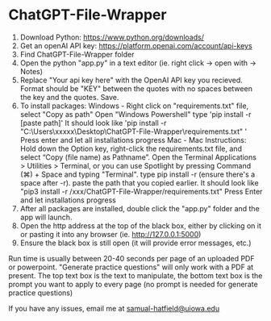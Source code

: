 # ChatGPT-File-Wrapper

1) Download Python: https://www.python.org/downloads/
2) Get an openAI API key: https://platform.openai.com/account/api-keys
3) Find ChatGPT-File-Wrapper folder
4) Open the python "app.py" in a text editor (ie. right click -> open with -> Notes)
5) Replace "Your api key here" with the OpenAI API key you recieved. Format should be "KEY" between the quotes with no spaces between the key and the quotes. Save.
6) To install packages:
Windows - Right click on "requirements.txt" file, select "Copy as path"
          Open "Windows Powershell"
          type 'pip install -r [paste path]'
                 It should look like 'pip install -r "C:\Users\xxxxx\Desktop\ChatGPT-File-Wrapper\requirements.txt" ' 
                 Press enter and let all installations progress
Mac - Mac Instructions: Hold down the Option key, right-click the requirements.txt file, and select “Copy (file name) as Pathname”.
      Open the Terminal Applications > Utilities > Terminal, or you can use Spotlight by pressing Command (⌘) + Space and typing "Terminal".
      type pip install -r (ensure there's a space after -r).
      paste the path that you copied earlier.
               It should look like "pip3 install -r /xxx/ChatGPT-File-Wrapper/requirements.txt"
               Press Enter and let installations progress
7) After all packages are installed, double click the "app.py" folder and the app will launch.
8) Open the http address at the top of the black box, either by clicking on it or pasting it into any browser (ie. http://127.0.0.1:5000)
9) Ensure the black box is still open (it will provide error messages, etc.)


Run time is usually between 20-40 seconds per page of an uploaded PDF or powerpoint.
"Generate practice questions" will only work with a PDF at present. 
The top text box is the text to manipulate, the bottom text box is the prompt you want to apply to every page (no prompt is needed for generate practice questions)

If you have any issues, email me at samual-hatfield@uiowa.edu

